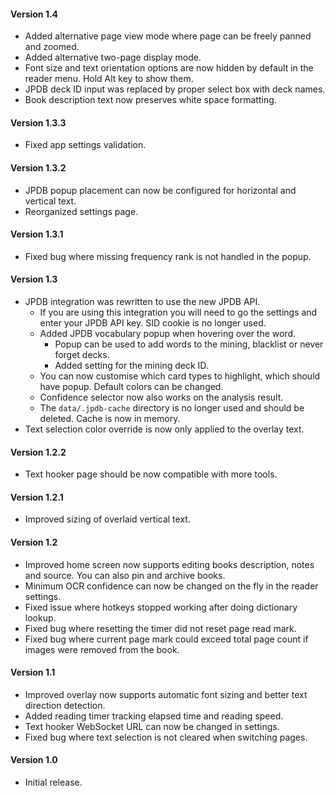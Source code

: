 #### Version 1.4
- Added alternative page view mode where page can be freely panned and zoomed.
- Added alternative two-page display mode.
- Font size and text orientation options are now hidden by default in the reader menu. Hold Alt key to show them.
- JPDB deck ID input was replaced by proper select box with deck names.
- Book description text now preserves white space formatting.

#### Version 1.3.3
- Fixed app settings validation.

#### Version 1.3.2
- JPDB popup placement can now be configured for horizontal and vertical text.
- Reorganized settings page.

#### Version 1.3.1
- Fixed bug where missing frequency rank is not handled in the popup.

#### Version 1.3
- JPDB integration was rewritten to use the new JPDB API.
  - If you are using this integration you will need to go the settings and enter your JPDB API key.
    SID cookie is no longer used.
  - Added JPDB vocabulary popup when hovering over the word.
    - Popup can be used to add words to the mining, blacklist or never forget decks.
    - Added setting for the mining deck ID.
  - You can now customise which card types to highlight, which should have popup. Default colors can be changed.
  - Confidence selector now also works on the analysis result.
  - The `data/.jpdb-cache` directory is no longer used and should be deleted. Cache is now in memory.
- Text selection color override is now only applied to the overlay text.

#### Version 1.2.2

- Text hooker page should be now compatible with more tools.

#### Version 1.2.1

- Improved sizing of overlaid vertical text.

#### Version 1.2

- Improved home screen now supports editing books description, notes and source. You can also pin and archive books.
- Minimum OCR confidence can now be changed on the fly in the reader settings.
- Fixed issue where hotkeys stopped working after doing dictionary lookup.
- Fixed bug where resetting the timer did not reset page read mark.
- Fixed bug where current page mark could exceed total page count if images were removed from the book.

#### Version 1.1

- Improved overlay now supports automatic font sizing and better text direction detection.
- Added reading timer tracking elapsed time and reading speed.
- Text hooker WebSocket URL can now be changed in settings.
- Fixed bug where text selection is not cleared when switching pages.

#### Version 1.0

- Initial release.
